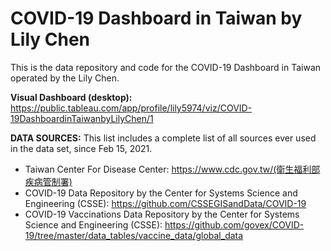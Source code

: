 # COVID-19 Dashboard in Taiwan by Lily Chen
This is the data repository and code for the COVID-19 Dashboard in Taiwan operated by the Lily Chen.

<b>Visual Dashboard (desktop):</b>
https://public.tableau.com/app/profile/lily5974/viz/COVID-19DashboardinTaiwanbyLilyChen/1

<b>DATA SOURCES:</b>
This list includes a complete list of all sources ever used in the data set, since Feb 15, 2021.

  - Taiwan Center For Disease Center: https://www.cdc.gov.tw/(衛生福利部疾病管制署)
  - COVID-19 Data Repository by the Center for Systems Science and Engineering (CSSE): https://github.com/CSSEGISandData/COVID-19
  - COVID-19 Vaccinations Data Repository by the Center for Systems Science and Engineering (CSSE): https://github.com/govex/COVID-19/tree/master/data_tables/vaccine_data/global_data
  
